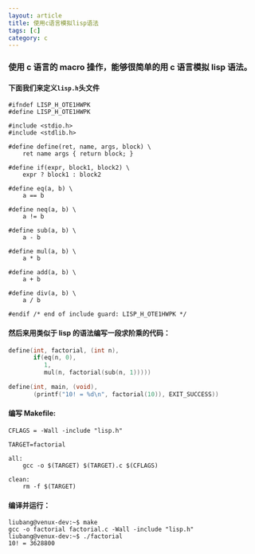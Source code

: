 ```yaml
---
layout: article
title: 使用c语言模拟lisp语法
tags: [c]
category: c
---
```


### 使用 c 语言的 macro 操作，能够很简单的用 c 语言模拟 lisp 语法。

#### 下面我们来定义`lisp.h`头文件

```
#ifndef LISP_H_OTE1HWPK
#define LISP_H_OTE1HWPK

#include <stdio.h>
#include <stdlib.h>

#define define(ret, name, args, block) \
    ret name args { return block; }

#define if(expr, block1, block2) \
    expr ? block1 : block2

#define eq(a, b) \
    a == b

#define neq(a, b) \
    a != b

#define sub(a, b) \
    a - b

#define mul(a, b) \
    a * b

#define add(a, b) \
    a + b

#define div(a, b) \
    a / b

#endif /* end of include guard: LISP_H_OTE1HWPK */
```

#### 然后来用类似于 lisp 的语法编写一段求阶乘的代码：

```c
define(int, factorial, (int n),
       if(eq(n, 0),
          1,
          mul(n, factorial(sub(n, 1)))))

define(int, main, (void),
       (printf("10! = %d\n", factorial(10)), EXIT_SUCCESS))
```

#### 编写 Makefile:

```
CFLAGS = -Wall -include "lisp.h"

TARGET=factorial

all:
	gcc -o $(TARGET) $(TARGET).c $(CFLAGS)

clean:
	rm -f $(TARGET)
```

#### 编译并运行：

```
liubang@venux-dev:~$ make
gcc -o factorial factorial.c -Wall -include "lisp.h"
liubang@venux-dev:~$ ./factorial
10! = 3628800
```
